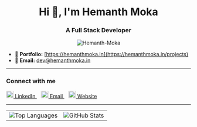 <h1 align="center">Hi 👋, I'm Hemanth Moka</h1>
<h3 align="center">A Full Stack Developer</h3>

<p align="center">
  <img src="https://komarev.com/ghpvc/?username=Hemanth-Moka&label=Profile%20views&color=0e75b6&style=flat" alt="Hemanth-Moka" />
</p>

- 🔗 **Portfolio:** [https://hemanthmoka.in](https://hemanthmoka.in/projects)  
- 📧 **Email:** dev@hemanthmoka.in

---

### Connect with me

<p align="left">
  <a href="https://linkedin.com/in/hemanthmoka" target="_blank">
    <img src="https://cdn.jsdelivr.net/npm/simple-icons@v5/icons/linkedin.svg" alt="linkedin" height="20" width="20" /> LinkedIn
  </a>
  &nbsp;&nbsp;
  <a href="mailto:dev@hemanthmoka.in" target="_blank">
    <img src="https://cdn.jsdelivr.net/npm/simple-icons@v5/icons/gmail.svg" alt="gmail" height="20" width="20" /> Email
  </a>
  &nbsp;&nbsp;
  <a href="https://hemanthmoka.in" target="_blank">
    <img src="https://cdn.jsdelivr.net/npm/simple-icons@v5/icons/internetexplorer.svg" alt="website" height="20" width="20" /> Website
  </a>
</p>

---

<table>
  <tr>
    <td>
      <img src="https://github-readme-stats.vercel.app/api/top-langs?username=Hemanth-Moka&show_icons=true&locale=en&layout=compact&theme=dark" alt="Top Languages" />
    </td>
    <td>
      <img src="https://github-readme-stats.vercel.app/api?username=Hemanth-Moka&show_icons=true&locale=en&theme=dark" alt="GitHub Stats" />
    </td>
  </tr>
</table>
